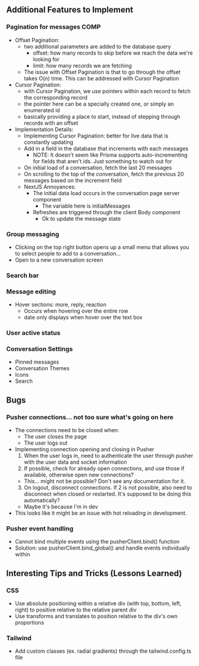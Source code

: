 ## Additional Features to Implement
### Pagination for messages COMP
  - Offset Pagination:
    - two additional parameters are added to the database query
      - offset: how many records to skip before we reach the data we're looking for
      - limit: how many records we are fetching 
    - The issue with Offset Pagination is that to go through the offset takes O(n) time. This can be addressed with Cursor Pagination
  - Cursor Pagination: 
    - with Cursor Pagination, we use pointers within each record to fetch the corresponding record
    - the pointer here can be a specially created one, or simply an enumerated id
    - basically providing a place to start, instead of stepping through records with an offset
  - Implementation Details:
    - Implementing Cursor Pagination: better for live data that is constantly updating 
    - Add in a field in the database that increments with each messages
      - NOTE: It doesn't seem like Prisma supports auto-incrementing for fields that aren't ids. Just something to watch out for 
    - On initial load of a conversation, fetch the last 20 messages
    - On scrolling to the top of the conversation, fetch the previous 20 messages based on the increment field
    - NextJS Annoyances:
      - The initial data load occurs in the conversation page server component
        - The variable here is initialMessages
      - Refreshes are triggered through the client Body component
        - Ok to update the message state

### Group messaging
- Clicking on the top right button opens up a small menu that allows you to select people to add to a conversation... 
- Open to a new conversation screen
### Search bar
### Message editing
  - Hover sections: more, reply, reaction
    - Occurs when hovering over the entire row
    - date only displays when hover over the text box
### User active status
### Conversation Settings
  - Pinned messages
  - Conversation Themes
  - Icons
  - Search

## Bugs
### Pusher connections... not too sure what's going on here
  - The connections need to be closed when:
    - The user closes the page
    - The user logs out 
  - Implementing connection opening and closing in Pusher
    1. When the user logs in, need to authenticate the user through pusher with the user data and socket information
    2. If possible, check for already open connections, and use those if available, otherwise open new connections?
      - This... might not be possible? Don't see any documentation for it. 
    3. On logout, disconnect connections. If 2 is not possible, also need to disconnect when closed or restarted. It's supposed to be doing this automatically?
      - Maybe it's because I'm in dev
  - This looks like it might be an issue with hot reloading in development.
### Pusher event handling
  - Cannot bind multiple events using the pusherClient.bind() function
  - Solution: use pusherClient.bind_global() and handle events individually within


## Interesting Tips and Tricks (Lessons Learned)
### CSS
- Use absolute positioning within a relative div (with top, bottom, left, right) to positive relative to the relative parent div
- Use transforms and translates to position relative to the div's own proportions 
### Tailwind
- Add custom classes (ex. radial gradients) through the tailwind.config.ts file

